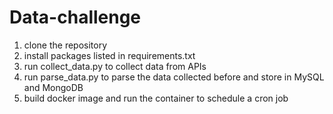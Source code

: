 # Data-challenge

 1. clone the repository
 2. install packages listed in requirements.txt
 3. run collect_data.py to collect data from APIs
 4. run parse_data.py to parse the data collected before and store in MySQL and MongoDB
 5. build docker image and run the container to schedule a cron job
